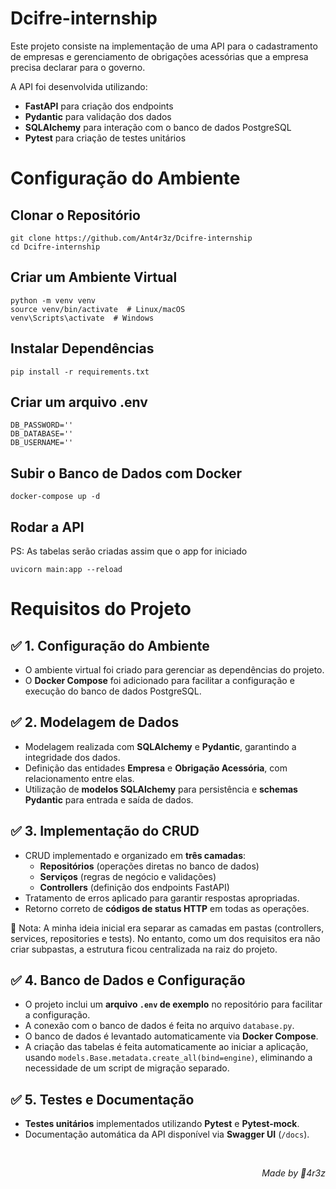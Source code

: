 # Dcifre-internship
Este projeto consiste na implementação de uma API para o cadastramento de empresas e gerenciamento de obrigações acessórias que a empresa precisa declarar para o governo. 

A API foi desenvolvida utilizando:

- **FastAPI** para criação dos endpoints
- **Pydantic** para validação dos dados
- **SQLAlchemy** para interação com o banco de dados PostgreSQL
- **Pytest** para criação de testes unitários

# Configuração do Ambiente

## Clonar o Repositório
```
git clone https://github.com/Ant4r3z/Dcifre-internship
cd Dcifre-internship
```

## Criar um Ambiente Virtual
```
python -m venv venv
source venv/bin/activate  # Linux/macOS
venv\Scripts\activate  # Windows
```

## Instalar Dependências
```
pip install -r requirements.txt
```

## Criar um arquivo .env
```
DB_PASSWORD=''
DB_DATABASE=''
DB_USERNAME=''
```

## Subir o Banco de Dados com Docker
```
docker-compose up -d
```

## Rodar a API
PS: As tabelas serão criadas assim que o app for iniciado
```
uvicorn main:app --reload
```


# **Requisitos do Projeto**  

## ✅ **1. Configuração do Ambiente**  
- O ambiente virtual foi criado para gerenciar as dependências do projeto.  
- O **Docker Compose** foi adicionado para facilitar a configuração e execução do banco de dados PostgreSQL.  

## ✅ **2. Modelagem de Dados**  
- Modelagem realizada com **SQLAlchemy** e **Pydantic**, garantindo a integridade dos dados.  
- Definição das entidades **Empresa** e **Obrigação Acessória**, com relacionamento entre elas.  
- Utilização de **modelos SQLAlchemy** para persistência e **schemas Pydantic** para entrada e saída de dados.  

## ✅ **3. Implementação do CRUD**  
- CRUD implementado e organizado em **três camadas**:  
  - **Repositórios** (operações diretas no banco de dados)  
  - **Serviços** (regras de negócio e validações)  
  - **Controllers** (definição dos endpoints FastAPI)  
- Tratamento de erros aplicado para garantir respostas apropriadas.  
- Retorno correto de **códigos de status HTTP** em todas as operações.  

📌 Nota: A minha ideia inicial era separar as camadas em pastas (controllers, services, repositories e tests).
No entanto, como um dos requisitos era não criar subpastas, a estrutura ficou centralizada na raiz do projeto.

## ✅ **4. Banco de Dados e Configuração**  
- O projeto inclui um **arquivo `.env` de exemplo** no repositório para facilitar a configuração.  
- A conexão com o banco de dados é feita no arquivo `database.py`.  
- O banco de dados é levantado automaticamente via **Docker Compose**.  
- A criação das tabelas é feita automaticamente ao iniciar a aplicação, usando `models.Base.metadata.create_all(bind=engine)`, eliminando a necessidade de um script de migração separado.  

## ✅ **5. Testes e Documentação**  
- **Testes unitários** implementados utilizando **Pytest** e **Pytest-mock**.  
- Documentação automática da API disponível via **Swagger UI** (`/docs`).  


<br />
<p align="right"> <em> Made by 🐜4r3z </em> </p>